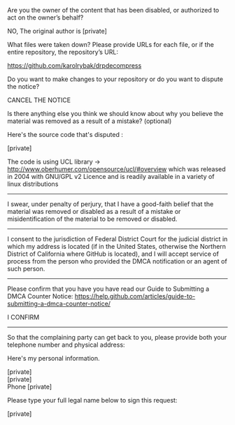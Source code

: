 Are you the owner of the content that has been disabled, or authorized to act on the owner’s behalf?

NO, The original author is [private]

What files were taken down? Please provide URLs for each file, or if the entire repository, the repository’s URL:

https://github.com/karolrybak/drpdecompress

Do you want to make changes to your repository or do you want to dispute the notice?

CANCEL THE NOTICE

Is there anything else you think we should know about why you believe the material was removed as a result of a mistake? (optional)

Here's the source code that's disputed :

[private]

The code is using UCL library -> http://www.oberhumer.com/opensource/ucl/#overview which was released in 2004 with GNU/GPL v2 Licence and is readily available in a variety of linux distributions

***

I swear, under penalty of perjury, that I have a good-faith belief that the material was removed or disabled as a result of a mistake or misidentification of the material to be removed or disabled.

***

I consent to the jurisdiction of Federal District Court for the judicial district in which my address is located (if in the United States, otherwise the Northern District of California where GitHub is located), and I will accept service of process from the person who provided the DMCA notification or an agent of such person.

***

Please confirm that you have you have read our Guide to Submitting a DMCA Counter Notice: https://help.github.com/articles/guide-to-submitting-a-dmca-counter-notice/

I CONFIRM

***

So that the complaining party can get back to you, please provide both your telephone number and physical address:

Here's my personal information.

[private]  
[private]  
Phone [private]

Please type your full legal name below to sign this request:

[private]
